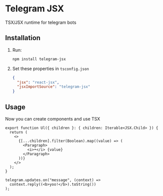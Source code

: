 # Telegram JSX

TSX/JSX runtime for telegram bots

## Installation

1. Run:
   ```bash
   npm install telegram-jsx
   ```
2. Set these properties in `tsconfig.json`
   ```json
   {
     "jsx": "react-jsx",
     "jsxImportSource": "telegram-jsx"
   }
   ```

## Usage

Now you can create components and use TSX

```tsx
export function Ul({ children }: { children: Iterable<JSX.Child> }) {
  return (
    <>
      {[...children].filter(Boolean).map((value) => (
        <Paragraph>
          <i>•</i> {value}
        </Paragraph>
      ))}
    </>
  );
}
```

```tsx
telegram.updates.on("message", (context) =>
  context.reply((<b>yoo!</b>).toString())
);
```
